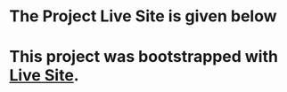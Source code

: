 # The Project Live Site is given below
# This project was bootstrapped with [Live Site](https://effulgent-toffee-27b1f5.netlify.app/).

